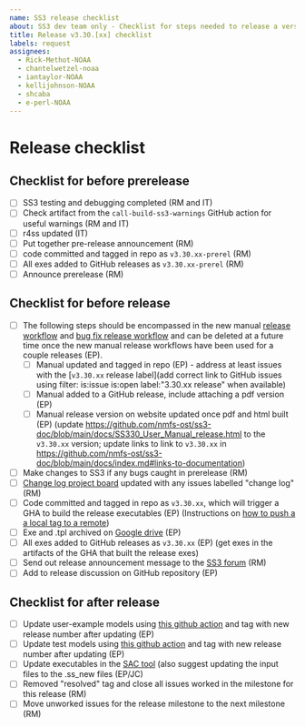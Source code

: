 ```yaml
---
name: SS3 release checklist
about: SS3 dev team only - Checklist for steps needed to release a version of SS3
title: Release v3.30.[xx] checklist
labels: request
assignees:
  - Rick-Methot-NOAA
  - chantelwetzel-noaa
  - iantaylor-NOAA
  - kellijohnson-NOAA
  - shcaba
  - e-perl-NOAA
---
```


# Release checklist

<!---Note all instances of xx should be replaced with the version number (e.g., the release for v3.30.20 would replace xx with 20)-->

## Checklist for before prerelease
- [ ] SS3 testing and debugging completed (RM and IT)
- [ ] Check artifact from the `call-build-ss3-warnings` GitHub action for useful warnings (RM and IT)
- [ ] r4ss updated (IT)
- [ ] Put together pre-release announcement (RM)
- [ ] code committed and tagged in repo as `v3.30.xx-prerel` (RM)
- [ ] All exes added to GitHub releases as `v3.30.xx-prerel` (RM)
- [ ] Announce prerelease (RM)

## Checklist for before release
- [ ] The following steps should be encompassed in the new manual [release workflow](https://github.com/nmfs-ost/ss3-doc/actions/workflows/release.yml) and [bug fix release workflow](https://github.com/nmfs-ost/ss3-doc/actions/workflows/release_bug_fix.yml) and can be deleted at a future time once the new manual release workflows have been used for a couple releases (EP).
  - [ ] Manual updated and tagged in repo (EP) - address at least issues with the [`v3.30.xx` release label](add correct link to GitHub issues using filter: is:issue is:open label:"3.30.xx release" when available)
  - [ ] Manual added to a GitHub release, include attaching a pdf version (EP)
  - [ ] Manual release version on website updated once pdf and html built (EP) (update https://github.com/nmfs-ost/ss3-doc/blob/main/docs/SS330_User_Manual_release.html to the `v3.30.xx` version; update links to link to `v3.30.xx` in https://github.com/nmfs-ost/ss3-doc/blob/main/docs/index.md#links-to-documentation)
- [ ] Make changes to SS3 if any bugs caught in prerelease (RM)
- [ ] [Change log project board](https://github.com/orgs/nmfs-ost/projects/11) updated with any issues labelled "change log" (RM)
- [ ] Code committed and tagged in repo as `v3.30.xx`, which will trigger a GHA to build the release executables (EP) (Instructions on [how to push a a local tag to a remote](https://github.com/nmfs-ost/ss3-source-code/wiki/Stock-Synthesis:-practices-for-maintainers#how-to-push-a-local-tag-up-to-github))
- [ ] Exe and .tpl archived on [Google drive](https://drive.google.com/drive/folders/1Gh_dXi8v3rqawpwn2N6yaaEXZPq6G2io) (EP)
- [ ] All exes added to GitHub releases as `v3.30.xx` (EP) (get exes in the artifacts of the GHA that built the release exes)
- [ ] Send out release announcement message to the [SS3 forum](https://groups.google.com/g/ss3-forum) (RM)
- [ ] Add to release discussion on GitHub repository (EP)

## Checklist for after release
- [ ] Update user-example models using [this github action](https://github.com/nmfs-ost/ss3-user-examples/blob/main/R/update_examples.R) and tag with new release number after updating (EP)
- [ ] Update test models using [this github action](https://github.com/nmfs-ost/ss3-test-models/actions/workflows/update-ss3-models.yml) and tag with new release number after updating (EP)
- [ ] Update executables in the [SAC tool](https://github.com/shcaba/SS-DL-tool) (also suggest updating the input files to the .ss_new files (EP/JC)
- [ ] Removed "resolved" tag and close all issues worked in the milestone for this release (RM)
- [ ] Move unworked issues for the release milestone to the next milestone (RM)
